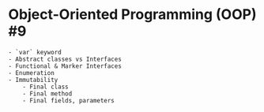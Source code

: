 # Object-Oriented Programming (OOP) #9

    - `var` keyword
    - Abstract classes vs Interfaces
    - Functional & Marker Interfaces
    - Enumeration
    - Immutability
        - Final class
        - Final method
        - Final fields, parameters
